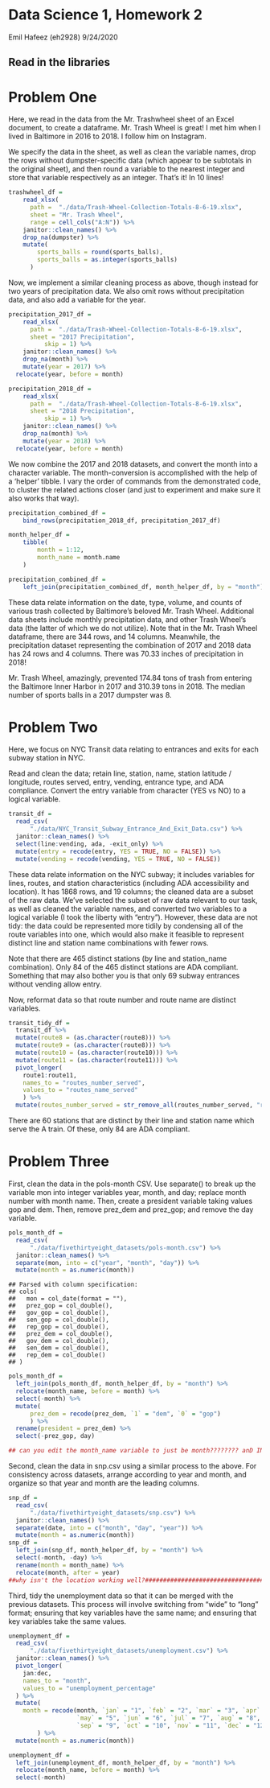 Data Science 1, Homework 2
================
Emil Hafeez (eh2928)
9/24/2020

## Read in the libraries

# Problem One

Here, we read in the data from the Mr. Trashwheel sheet of an Excel
document, to create a dataframe. Mr. Trash Wheel is great\! I met him
when I lived in Baltimore in 2016 to 2018. I follow him on Instagram.

We specify the data in the sheet, as well as clean the variable names,
drop the rows without dumpster-specific data (which appear to be
subtotals in the original sheet), and then round a variable to the
nearest integer and store that variable respectively as an integer.
That’s it\! In 10 lines\!

``` r
trashwheel_df = 
    read_xlsx(
      path =  "./data/Trash-Wheel-Collection-Totals-8-6-19.xlsx",
      sheet = "Mr. Trash Wheel",
      range = cell_cols("A:N")) %>% 
    janitor::clean_names() %>% 
    drop_na(dumpster) %>% 
    mutate(
        sports_balls = round(sports_balls),
        sports_balls = as.integer(sports_balls)
      )
```

Now, we implement a similar cleaning process as above, though instead
for two years of precipitation data. We also omit rows without
precipitation data, and also add a variable for the year.

``` r
precipitation_2017_df = 
    read_xlsx(
      path =  "./data/Trash-Wheel-Collection-Totals-8-6-19.xlsx",
      sheet = "2017 Precipitation", 
          skip = 1) %>% 
    janitor::clean_names() %>% 
    drop_na(month) %>% 
    mutate(year = 2017) %>% 
  relocate(year, before = month)
```

``` r
precipitation_2018_df = 
    read_xlsx(
      path =  "./data/Trash-Wheel-Collection-Totals-8-6-19.xlsx",
      sheet = "2018 Precipitation", 
          skip = 1) %>% 
    janitor::clean_names() %>% 
    drop_na(month) %>% 
    mutate(year = 2018) %>% 
  relocate(year, before = month)
```

We now combine the 2017 and 2018 datasets, and convert the month into a
character variable. The month-conversion is accomplished with the help
of a ‘helper’ tibble. I vary the order of commands from the demonstrated
code, to cluster the related actions closer (and just to experiment and
make sure it also works that way).

``` r
precipitation_combined_df = 
    bind_rows(precipitation_2018_df, precipitation_2017_df)

month_helper_df = 
    tibble(
        month = 1:12,
        month_name = month.name
    )

precipitation_combined_df =
    left_join(precipitation_combined_df, month_helper_df, by = "month")
```

These data relate information on the date, type, volume, and counts of
various trash collected by Baltimore’s beloved Mr. Trash Wheel.
Additional data sheets include monthly precipitation data, and other
Trash Wheel’s data (the latter of which we do not utilize). Note that in
the Mr. Trash Wheel dataframe, there are 344 rows, and 14 columns.
Meanwhile, the precipitation dataset representing the combination of
2017 and 2018 data has 24 rows and 4 columns. There was 70.33 inches of
precipitation in 2018\!

Mr. Trash Wheel, amazingly, prevented 174.84 tons of trash from entering
the Baltimore Inner Harbor in 2017 and 310.39 tons in 2018. The median
number of sports balls in a 2017 dumpster was 8.

# Problem Two

Here, we focus on NYC Transit data relating to entrances and exits for
each subway station in NYC.

Read and clean the data; retain line, station, name, station latitude /
longitude, routes served, entry, vending, entrance type, and ADA
compliance. Convert the entry variable from character (YES vs NO) to a
logical variable.

``` r
transit_df =
  read_csv(
      "./data/NYC_Transit_Subway_Entrance_And_Exit_Data.csv") %>% 
  janitor::clean_names() %>% 
  select(line:vending, ada, -exit_only) %>% 
  mutate(entry = recode(entry, YES = TRUE, NO = FALSE)) %>% 
  mutate(vending = recode(vending, YES = TRUE, NO = FALSE)) 
```

These data relate information on the NYC subway; it includes variables
for lines, routes, and station characteristics (including ADA
accessibility and location). It has 1868 rows, and 19 columns; the
cleaned data are a subset of the raw data. We’ve selected the subset of
raw data relevant to our task, as well as cleaned the variable names,
and converted two variables to a logical variable (I took the liberty
with “entry”). However, these data are not tidy: the data could be
represented more tidily by condensing all of the route variables into
one, which would also make it feasible to represent distinct line and
station name combinations with fewer rows.

Note that there are 465 distinct stations (by line and station\_name
combination). Only 84 of the 465 distinct stations are ADA compliant.
Something that may also bother you is that only 69 subway entrances
without vending allow entry.

Now, reformat data so that route number and route name are distinct
variables.

``` r
transit_tidy_df =
  transit_df %>% 
  mutate(route8 = (as.character(route8))) %>% 
  mutate(route9 = (as.character(route8))) %>% 
  mutate(route10 = (as.character(route10))) %>% 
  mutate(route11 = (as.character(route11))) %>% 
  pivot_longer(
    route1:route11,
    names_to = "routes_number_served",
    values_to = "routes_name_served"
    ) %>% 
  mutate(routes_number_served = str_remove_all(routes_number_served, "route"))
```

There are 60 stations that are distinct by their line and station name
which serve the A train. Of these, only 84 are ADA compliant.

# Problem Three

First, clean the data in the pols-month CSV. Use separate() to break up
the variable mon into integer variables year, month, and day; replace
month number with month name. Then, create a president variable taking
values gop and dem. Then, remove prez\_dem and prez\_gop; and remove the
day variable.

``` r
pols_month_df =
  read_csv(
      "./data/fivethirtyeight_datasets/pols-month.csv") %>% 
  janitor::clean_names() %>% 
  separate(mon, into = c("year", "month", "day")) %>% 
  mutate(month = as.numeric(month)) 
```

    ## Parsed with column specification:
    ## cols(
    ##   mon = col_date(format = ""),
    ##   prez_gop = col_double(),
    ##   gov_gop = col_double(),
    ##   sen_gop = col_double(),
    ##   rep_gop = col_double(),
    ##   prez_dem = col_double(),
    ##   gov_dem = col_double(),
    ##   sen_dem = col_double(),
    ##   rep_dem = col_double()
    ## )

``` r
pols_month_df =
  left_join(pols_month_df, month_helper_df, by = "month") %>% 
  relocate(month_name, before = month) %>% 
  select(-month) %>% 
  mutate(
      prez_dem = recode(prez_dem, `1` = "dem", `0` = "gop")
      ) %>% 
  rename(president = prez_dem) %>% 
  select(-prez_gop, day)

## can you edit the month_name variable to just be month???????? anD IN THE BELOW CODE
```

Second, clean the data in snp.csv using a similar process to the above.
For consistency across datasets, arrange according to year and month,
and organize so that year and month are the leading columns.

``` r
snp_df =
  read_csv(
      "./data/fivethirtyeight_datasets/snp.csv") %>% 
  janitor::clean_names() %>% 
  separate(date, into = c("month", "day", "year")) %>% 
  mutate(month = as.numeric(month)) 
snp_df =
  left_join(snp_df, month_helper_df, by = "month") %>% 
  select(-month, -day) %>% 
  rename(month = month_name) %>% 
  relocate(month, after = year)
##why isn't the location working well?####################################################################################################
```

Third, tidy the unemployment data so that it can be merged with the
previous datasets. This process will involve switching from “wide” to
“long” format; ensuring that key variables have the same name; and
ensuring that key variables take the same values.

``` r
unemployment_df =
  read_csv(
      "./data/fivethirtyeight_datasets/unemployment.csv") %>% 
  janitor::clean_names() %>% 
  pivot_longer(
    jan:dec,
    names_to = "month",
    values_to = "unemployment_percentage"
  ) %>% 
  mutate(
    month = recode(month, `jan` = "1", `feb` = "2", `mar` = "3", `apr` = "4", 
                   `may` = "5", `jun` = "6", `jul` = "7", `aug` = "8", 
                   `sep` = "9", `oct` = "10", `nov` = "11", `dec` = "12")
        ) %>% 
  mutate(month = as.numeric(month))

unemployment_df =
  left_join(unemployment_df, month_helper_df, by = "month") %>% 
  relocate(month_name, before = month) %>% 
  select(-month)
```
